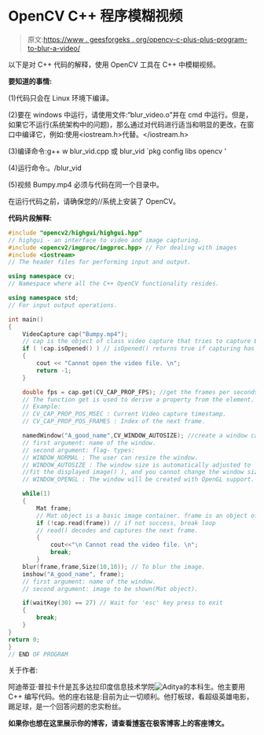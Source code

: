 # OpenCV C++ 程序模糊视频

> 原文:[https://www . geesforgeks . org/opencv-c-plus-plus-program-to-blur-a-video/](https://www.geeksforgeeks.org/opencv-c-plus-plus-program-to-blur-a-video/)

以下是对 C++ 代码的解释，使用 OpenCV 工具在 C++ 中模糊视频。

**要知道的事情:**

(1)代码只会在 Linux 环境下编译。

(2)要在 windows 中运行，请使用文件:“blur_video.o”并在 cmd 中运行。但是，如果它不运行(系统架构中的问题)，那么通过对代码进行适当和明显的更改，在窗口中编译它，例如:使用<iostream.h>代替<iostream>。</iostream></iostream.h>

(3)编译命令:g++ w blur_vid.cpp 或 blur_vid `pkg config libs opencv '

(4)运行命令:。/blur_vid

(5)视频 Bumpy.mp4 必须与代码在同一个目录中。

在运行代码之前，请确保您的//系统上安装了 OpenCV。

**代码片段解释:**

```cpp
#include "opencv2/highgui/highgui.hpp"
// highgui - an interface to video and image capturing.
#include <opencv2/imgproc/imgproc.hpp> // For dealing with images
#include <iostream>
// The header files for performing input and output.

using namespace cv;
// Namespace where all the C++ OpenCV functionality resides.

using namespace std;
// For input output operations.

int main()
{
    VideoCapture cap("Bumpy.mp4");
    // cap is the object of class video capture that tries to capture Bumpy.mp4
    if ( !cap.isOpened() ) // isOpened() returns true if capturing has been initialized.
    {
        cout << "Cannot open the video file. \n";
        return -1;
    }

    double fps = cap.get(CV_CAP_PROP_FPS); //get the frames per seconds of the video
    // The function get is used to derive a property from the element.
    // Example:
    // CV_CAP_PROP_POS_MSEC : Current Video capture timestamp.
    // CV_CAP_PROP_POS_FRAMES : Index of the next frame.

    namedWindow("A_good_name",CV_WINDOW_AUTOSIZE); //create a window called "MyVideo"
    // first argument: name of the window.
    // second argument: flag- types:
    // WINDOW_NORMAL : The user can resize the window.
    // WINDOW_AUTOSIZE : The window size is automatically adjusted to 
    //fit the displayed image() ), and you cannot change the window size manually.
    // WINDOW_OPENGL : The window will be created with OpenGL support.

    while(1)
    {
        Mat frame;
        // Mat object is a basic image container. frame is an object of Mat.
        if (!cap.read(frame)) // if not success, break loop
        // read() decodes and captures the next frame.
        {
            cout<<"\n Cannot read the video file. \n";
            break;
        }
    blur(frame,frame,Size(10,10)); // To blur the image.
    imshow("A_good_name", frame);
    // first argument: name of the window.
    // second argument: image to be shown(Mat object).

    if(waitKey(30) == 27) // Wait for 'esc' key press to exit
    {
        break;
    }
}
return 0;
}
// END OF PROGRAM

```

关于作者:

阿迪蒂亚·普拉卡什是瓦多达拉印度信息技术学院![Aditya](http://d1gjlxt8vb0knt.cloudfront.net//wp-content/uploads/Aditya-100x100.jpg)的本科生。他主要用 C++ 编写代码。他的座右铭是:目前为止一切顺利。他打板球，看超级英雄电影，踢足球，是一个回答问题的忠实粉丝。

**如果你也想在这里展示你的博客，请查看[博客](http://geeksquiz.com/gblog/)在极客博客上的客座博文。**